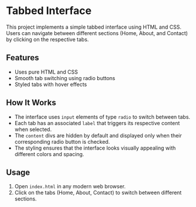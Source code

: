 # Tabbed Interface

This project implements a simple tabbed interface using HTML and CSS. Users can navigate between different sections (Home, About, and Contact) by clicking on the respective tabs.

## Features
- Uses pure HTML and CSS 
- Smooth tab switching using radio buttons
- Styled tabs with hover effects


## How It Works
- The interface uses `input` elements of type `radio` to switch between tabs.
- Each tab has an associated `label` that triggers its respective content when selected.
- The `content` divs are hidden by default and displayed only when their corresponding radio button is checked.
- The styling ensures that the interface looks visually appealing with different colors and spacing.

## Usage
1. Open `index.html` in any modern web browser.
2. Click on the tabs (Home, About, Contact) to switch between different sections.

